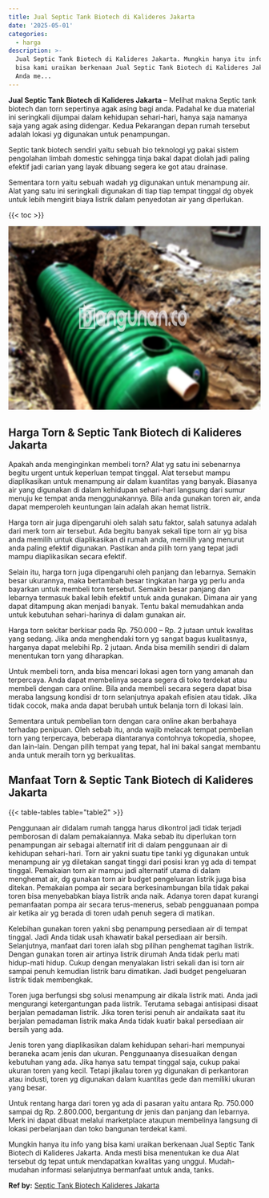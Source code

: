 ```yaml
---
title: Jual Septic Tank Biotech di Kalideres Jakarta
date: '2025-05-01'
categories:
  - harga
description: >-
  Jual Septic Tank Biotech di Kalideres Jakarta. Mungkin hanya itu info yang
  bisa kami uraikan berkenaan Jual Septic Tank Biotech di Kalideres Jakarta.
  Anda me...
---
```


**Jual Septic Tank Biotech di Kalideres Jakarta** – Melihat makna Septic tank biotech dan torn sepertinya agak asing bagi anda. Padahal ke dua material ini seringkali dijumpai dalam kehidupan sehari-hari, hanya saja namanya saja yang agak asing didengar. Kedua Pekarangan depan rumah tersebut adalah lokasi yg digunakan untuk penampungan.

Septic tank biotech sendiri yaitu sebuah bio teknologi yg pakai sistem pengolahan limbah domestic sehingga tinja bakal dapat diolah jadi paling efektif jadi carian yang layak dibuang segera ke got atau drainase.

Sementara torn yaitu sebuah wadah yg digunakan untuk menampung air. Alat yang satu ini seringkali digunakan di tiap tiap tempat tinggal dg obyek untuk lebih mengirit biaya listrik dalam penyedotan air yang diperlukan.

{{< toc >}}

![Jual Septic Tank Biotech di Kalideres Jakarta](/images/jual-bio-septictank-45.png)

## Harga Torn & Septic Tank Biotech di Kalideres Jakarta

Apakah anda menginginkan membeli torn? Alat yg satu ini sebenarnya begitu urgent untuk keperluan tempat tinggal. Alat tersebut mampu diaplikasikan untuk menampung air dalam kuantitas yang banyak. Biasanya air yang digunakan di dalam kehidupan sehari-hari langsung dari sumur menuju ke tempat anda menggunakannya. Bila anda gunakan toren air, anda dapat memperoleh keuntungan lain adalah akan hemat listrik.

Harga torn air juga dipengaruhi oleh salah satu faktor, salah satunya adalah dari merk torn air tersebut. Ada begitu banyak sekali tipe torn air yg bisa anda memilih untuk diaplikasikan di rumah anda, memilih yang menurut anda paling efektif digunakan. Pastikan anda pilih torn yang tepat jadi mampu diaplikasikan secara efektif.

Selain itu, harga torn juga dipengaruhi oleh panjang dan lebarnya. Semakin besar ukurannya, maka bertambah besar tingkatan harga yg perlu anda bayarkan untuk membeli torn tersebut. Semakin besar panjang dan lebarnya termasuk bakal lebih efektif untuk anda gunakan. Dimana air yang dapat ditampung akan menjadi banyak. Tentu bakal memudahkan anda untuk kebutuhan sehari-harinya di dalam gunakan air.

Harga torn sekitar berkisar pada Rp. 750.000 – Rp. 2 jutaan untuk kwalitas yang sedang. Jika anda menghendaki torn yg sangat bagus kualitasnya, harganya dapat melebihi Rp. 2 jutaan. Anda bisa memilih sendiri di dalam menentukan torn yang diharapkan.

Untuk membeli torn, anda bisa mencari lokasi agen torn yang amanah dan terpercaya. Anda dapat membelinya secara segera di toko terdekat atau membeli dengan cara online. Bila anda membeli secara segera dapat bisa meraba langsung kondisi dr torn selanjutnya apakah efisien atau tidak. Jika tidak cocok, maka anda dapat berubah untuk belanja torn di lokasi lain.

Sementara untuk pembelian torn dengan cara online akan berbahaya terhadap penipuan. Oleh sebab itu, anda wajib melacak tempat pembelian torn yang terpercaya, beberapa diantaranya contohnya tokopedia, shopee, dan lain-lain. Dengan pilih tempat yang tepat, hal ini bakal sangat membantu anda untuk meraih torn yg berkualitas.

## Manfaat Torn & Septic Tank Biotech di Kalideres Jakarta

{{< table-tables table="table2" >}}

Penggunaan air didalam rumah tangga harus dikontrol jadi tidak terjadi pemborosan di dalam pemakaiannya. Maka sebab itu diperlukan torn penampungan air sebagai alternatif irit di dalam penggunaan air di kehidupan sehari-hari. Torn air yakni suatu tipe tanki yg digunakan untuk menampung air yg diletakan sangat tinggi dari posisi kran yg ada di tempat tinggal. Pemakaian torn air mampu jadi alternatif utama di dalam menghemat air, dg gunakan torn air budget pengeluaran listrik juga bisa ditekan. Pemakaian pompa air secara berkesinambungan bila tidak pakai toren bisa menyebabkan biaya listrik anda naik. Adanya toren dapat kurangi pemanfaatan pompa air secara terus-menerus, sebab pengguanaan pompa air ketika air yg berada di toren udah penuh segera di matikan.

Kelebihan gunakan toren yakni sbg penampung persediaan air di tempat tinggal. Jadi Anda tidak usah khawatir bakal persediaan air bersih. Selanjutnya, manfaat dari toren ialah sbg pilihan penghemat tagihan listrik. Dengan gunakan toren air artinya listrik dirumah Anda tidak perlu mati hidup-mati hidup. Cukup dengan menyalakan listri sekali dan isi torn air sampai penuh kemudian listrik baru dimatikan. Jadi budget pengeluaran listrik tidak membengkak.

Toren juga berfungsi sbg solusi menampung air dikala listrik mati. Anda jadi mengurangi ketergantungan pada listrik. Terutama sebagai antisipasi disaat berjalan pemadaman listrik. Jika toren terisi penuh air andaikata saat itu berjalan pemadaman listrik maka Anda tidak kuatir bakal persediaan air bersih yang ada.

Jenis toren yang diaplikasikan dalam kehidupan sehari-hari mempunyai beraneka acam jenis dan ukuran. Penggunaanya disesuaikan dengan kebutuhan yang ada. Jika hanya satu tempat tinggal saja, cukup pakai ukuran toren yang kecil. Tetapi jikalau toren yg digunakan di perkantoran atau industi, toren yg digunakan dalam kuantitas gede dan memiliki ukuran yang besar.

Untuk rentang harga dari toren yg ada di pasaran yaitu antara Rp. 750.000 sampai dg Rp. 2.800.000, bergantung dr jenis dan panjang dan lebarnya. Merk ini dapat dibuat melalui marketplace ataupun membelinya langsung di lokasi perbelanjaan dan toko bangunan terdekat kami.

Mungkin hanya itu info yang bisa kami uraikan berkenaan Jual Septic Tank Biotech di Kalideres Jakarta. Anda mesti bisa menentukan ke dua Alat tersebut dg tepat untuk mendapatkan kwalitas yang unggul. Mudah-mudahan informasi selanjutnya bermanfaat untuk anda, tanks.

**Ref by:** [Septic Tank Biotech Kalideres Jakarta](https://id.wikipedia.org/wiki/Septic)
